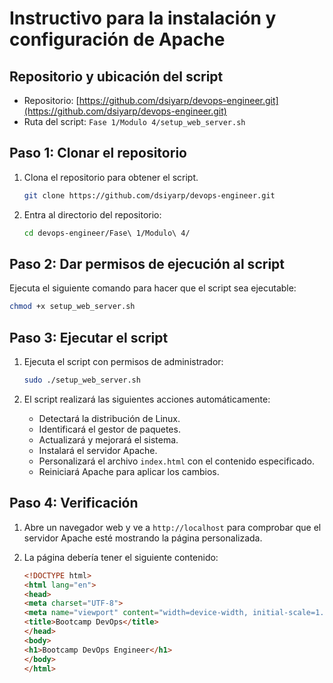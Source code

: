 
# Instructivo para la instalación y configuración de Apache

## Repositorio y ubicación del script
- Repositorio: [https://github.com/dsiyarp/devops-engineer.git](https://github.com/dsiyarp/devops-engineer.git)
- Ruta del script: `Fase 1/Modulo 4/setup_web_server.sh`

## Paso 1: Clonar el repositorio

1. Clona el repositorio para obtener el script.
   ```bash
   git clone https://github.com/dsiyarp/devops-engineer.git
   ```

2. Entra al directorio del repositorio:
   ```bash
   cd devops-engineer/Fase\ 1/Modulo\ 4/
   ```

## Paso 2: Dar permisos de ejecución al script

Ejecuta el siguiente comando para hacer que el script sea ejecutable:

```bash
chmod +x setup_web_server.sh
```

## Paso 3: Ejecutar el script

1. Ejecuta el script con permisos de administrador:

   ```bash
   sudo ./setup_web_server.sh
   ```

2. El script realizará las siguientes acciones automáticamente:
   - Detectará la distribución de Linux.
   - Identificará el gestor de paquetes.
   - Actualizará y mejorará el sistema.
   - Instalará el servidor Apache.
   - Personalizará el archivo `index.html` con el contenido especificado.
   - Reiniciará Apache para aplicar los cambios.

## Paso 4: Verificación

1. Abre un navegador web y ve a `http://localhost` para comprobar que el servidor Apache esté mostrando la página personalizada.
2. La página debería tener el siguiente contenido:

   ```html
   <!DOCTYPE html>
   <html lang="en">
   <head>
   <meta charset="UTF-8">
   <meta name="viewport" content="width=device-width, initial-scale=1.0">
   <title>Bootcamp DevOps</title>
   </head>
   <body>
   <h1>Bootcamp DevOps Engineer</h1>
   </body>
   </html>
   ```
